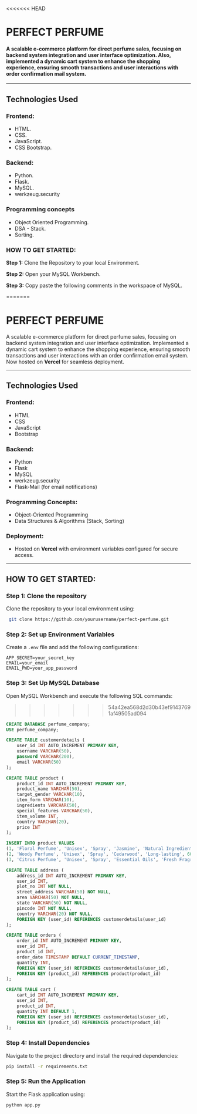 <<<<<<< HEAD
<h1>PERFECT PERFUME</h1>
<h4>A scalable e-commerce platform for direct perfume sales, focusing on backend system integration and user interface optimization. Also, implemented a dynamic cart system to enhance the shopping experience, ensuring smooth transactions and user interactions with order confirmation mail system. </h4>
<hr>
<h2>Technologies Used</h2>
<h3>Frontend:</h3>
<ul>
  <li>HTML.</li>
  <li>CSS.</li>
  <li>JavaScript.</li>
  <li>CSS Bootstrap.</li>
</ul>
<h3>Backend:</h3>
<ul>
  <li>Python.</li>
  <li>Flask.</li>
  <li>MySQL.</li>
  <li>werkzeug.security</li>
</ul>
<h3>Programming concepts</h3>
<ul>
  <li>Object Oriented Programming.</li>
  <li>DSA - Stack.</li>
  <li>Sorting.</li>
</ul>
<h3>HOW TO GET STARTED:</h3>
     <p> <b>Step 1:</b> Clone the Repository to your local Environment.</p>
     <p> <b>Step 2:</b> Open your MySQL Workbench.</p>
     <p> <b>Step 3:</b> Copy paste the following comments in the workspace of MySQL.</p>
     
=======
# PERFECT PERFUME

A scalable e-commerce platform for direct perfume sales, focusing on backend system integration and user interface optimization. Implemented a dynamic cart system to enhance the shopping experience, ensuring smooth transactions and user interactions with an order confirmation email system. Now hosted on **Vercel** for seamless deployment.

---

## Technologies Used

### Frontend:
- HTML
- CSS
- JavaScript
- Bootstrap

### Backend:
- Python
- Flask
- MySQL
- werkzeug.security
- Flask-Mail (for email notifications)

### Programming Concepts:
- Object-Oriented Programming
- Data Structures & Algorithms (Stack, Sorting)

### Deployment:
- Hosted on **Vercel** with environment variables configured for secure access.

---

## HOW TO GET STARTED:

### Step 1: Clone the repository
Clone the repository to your local environment using:
```bash
 git clone https://github.com/yourusername/perfect-perfume.git
```

### Step 2: Set up Environment Variables
Create a `.env` file and add the following configurations:
```env
APP_SECRET=your_secret_key
EMAIL=your_email
EMAIL_PWD=your_app_password
```

### Step 3: Set Up MySQL Database
Open MySQL Workbench and execute the following SQL commands:

>>>>>>> 54a42ea568d2d30b43ef91437691af49505ad094
```sql
CREATE DATABASE perfume_company;
USE perfume_company;

CREATE TABLE customerdetails (
    user_id INT AUTO_INCREMENT PRIMARY KEY,
    username VARCHAR(50),
    password VARCHAR(200),
    email VARCHAR(50)
);

CREATE TABLE product (
    product_id INT AUTO_INCREMENT PRIMARY KEY,
    product_name VARCHAR(50),
    target_gender VARCHAR(10),
    item_form VARCHAR(10),
    ingredients VARCHAR(50),
    special_features VARCHAR(50),
    item_volume INT,
    country VARCHAR(20),
    price INT
);

INSERT INTO product VALUES
(1, 'Floral Perfume', 'Unisex', 'Spray', 'Jasmine', 'Natural Ingredients', 60, 'India', 599),
(2, 'Woody Perfume', 'Unisex', 'Spray', 'Cedarwood', 'Long-lasting', 60, 'India', 699),
(3, 'Citrus Perfume', 'Unisex', 'Spray', 'Essential Oils', 'Fresh Fragrance', 60, 'India', 799);

CREATE TABLE address (
    address_id INT AUTO_INCREMENT PRIMARY KEY,
    user_id INT,
    plot_no INT NOT NULL,
    street_address VARCHAR(50) NOT NULL,
    area VARCHAR(50) NOT NULL,
    state VARCHAR(50) NOT NULL,
    pincode INT NOT NULL,
    country VARCHAR(20) NOT NULL,
    FOREIGN KEY (user_id) REFERENCES customerdetails(user_id)
);

CREATE TABLE orders (
    order_id INT AUTO_INCREMENT PRIMARY KEY,
    user_id INT,
    product_id INT,
    order_date TIMESTAMP DEFAULT CURRENT_TIMESTAMP,
    quantity INT,
    FOREIGN KEY (user_id) REFERENCES customerdetails(user_id),
    FOREIGN KEY (product_id) REFERENCES product(product_id)
);

CREATE TABLE cart (
    cart_id INT AUTO_INCREMENT PRIMARY KEY,
    user_id INT,
    product_id INT,
    quantity INT DEFAULT 1,
    FOREIGN KEY (user_id) REFERENCES customerdetails(user_id),
    FOREIGN KEY (product_id) REFERENCES product(product_id)
);
```

### Step 4: Install Dependencies
Navigate to the project directory and install the required dependencies:
```bash
pip install -r requirements.txt
```

### Step 5: Run the Application
Start the Flask application using:
```bash
python app.py
```



